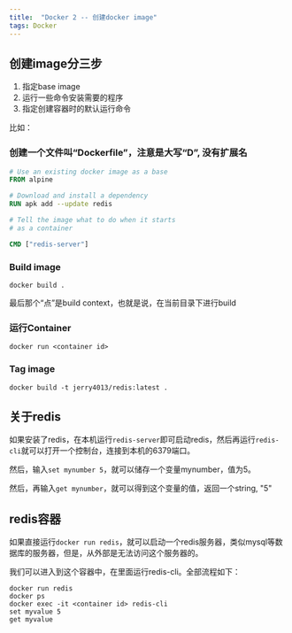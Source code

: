 ```yaml
---
title:  "Docker 2 -- 创建docker image"
tags: Docker
---
```


## 创建image分三步

1. 指定base image
2. 运行一些命令安装需要的程序
3. 指定创建容器时的默认运行命令

比如：
### 创建一个文件叫“Dockerfile”，注意是大写“D”, 没有扩展名

```Dockerfile
# Use an existing docker image as a base
FROM alpine

# Download and install a dependency
RUN apk add --update redis

# Tell the image what to do when it starts
# as a container

CMD ["redis-server"]
```

### Build image
```
docker build .
```
最后那个“点”是build context，也就是说，在当前目录下进行build

### 运行Container
```
docker run <container id>
```

### Tag image

```
docker build -t jerry4013/redis:latest .
```

## 关于redis

如果安装了redis，在本机运行`redis-server`即可启动redis，然后再运行`redis-cli`就可以打开一个控制台，连接到本机的6379端口。

然后，输入`set mynumber 5`，就可以储存一个变量mynumber，值为5。

然后，再输入`get mynumber`，就可以得到这个变量的值，返回一个string, "5"

## redis容器

如果直接运行`docker run redis`，就可以启动一个redis服务器，类似mysql等数据库的服务器，但是，从外部是无法访问这个服务器的。

我们可以进入到这个容器中，在里面运行redis-cli。全部流程如下：

```
docker run redis
docker ps
docker exec -it <container id> redis-cli
set myvalue 5
get myvalue
```
